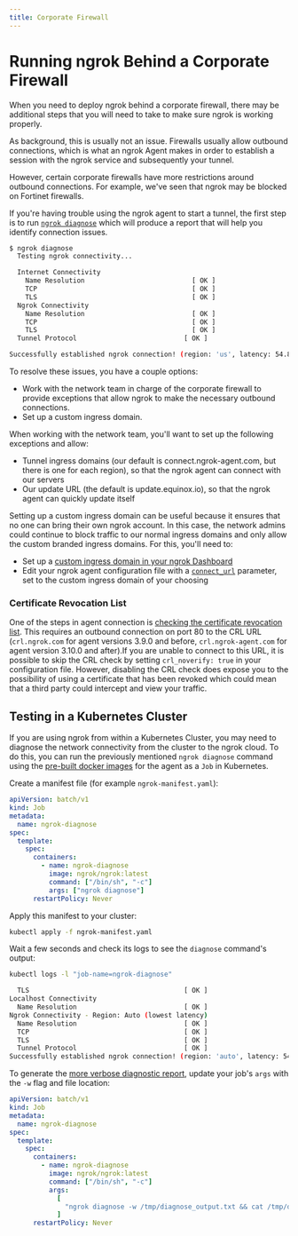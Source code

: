 ```yaml
---
title: Corporate Firewall
---
```


# Running ngrok Behind a Corporate Firewall

When you need to deploy ngrok behind a corporate firewall, there may be additional steps that you will need to take to make sure ngrok is working properly.

As background, this is usually not an issue. Firewalls usually allow outbound connections, which is what an ngrok Agent makes in order to establish a session with the ngrok service and subsequently your tunnel.

However, certain corporate firewalls have more restrictions around outbound connections. For example, we've seen that ngrok may be blocked on Fortinet firewalls.

If you're having trouble using the ngrok agent to start a tunnel, the first step is to run [`ngrok diagnose`](/agent/diagnose) which will produce a report that will help you identify connection issues.

```sh
$ ngrok diagnose
  Testing ngrok connectivity...

  Internet Connectivity
    Name Resolution                           [ OK ]
    TCP                                       [ OK ]
    TLS                                       [ OK ]
  Ngrok Connectivity
    Name Resolution                           [ OK ]
    TCP                                       [ OK ]
    TLS                                       [ OK ]
  Tunnel Protocol                           [ OK ]

Successfully established ngrok connection! (region: 'us', latency: 54.895145ms)
```

To resolve these issues, you have a couple options:

- Work with the network team in charge of the corporate firewall to provide exceptions that allow ngrok to make the necessary outbound connections.
- Set up a custom ingress domain.

When working with the network team, you'll want to set up the following exceptions and allow:

- Tunnel ingress domains (our default is connect.ngrok-agent.com, but there is one for each region), so that the ngrok agent can connect with our servers
- Our update URL (the default is update.equinox.io), so that the ngrok agent can quickly update itself

Setting up a custom ingress domain can be useful because it ensures that no one can bring their own ngrok account. In this case, the network admins could continue to block traffic to our normal ingress domains and only allow the custom branded ingress domains. For this, you'll need to:

- Set up a [custom ingress domain in your ngrok Dashboard](https://dashboard.ngrok.com/tunnels/ingress)
- Edit your ngrok agent configuration file with a [`connect_url`](/agent/config/v3/#connect_url) parameter, set to the custom ingress domain of your choosing

### Certificate Revocation List

One of the steps in agent connection is [checking the certificate revocation list](/agent/#tls-verification). This requires an outbound connection on port 80 to the CRL URL (`crl.ngrok.com` for agent versions 3.9.0 and before, `crl.ngrok-agent.com` for agent version 3.10.0 and after).If you are unable to connect to this URL, it is possible to skip the CRL check by setting `crl_noverify: true` in your configuration file. However, disabling the CRL check does expose you to the possibility of using a certificate that has been revoked which could mean that a third party could intercept and view your traffic.

## Testing in a Kubernetes Cluster

If you are using ngrok from within a Kubernetes Cluster, you may need to diagnose the network connectivity from the cluster to the ngrok cloud. To do this, you can run the previously mentioned `ngrok diagnose` command using the [pre-built docker images](https://hub.docker.com/r/ngrok/ngrok) for the agent as a `Job` in Kubernetes.

Create a manifest file (for example `ngrok-manifest.yaml`):

```yaml
apiVersion: batch/v1
kind: Job
metadata:
  name: ngrok-diagnose
spec:
  template:
    spec:
      containers:
        - name: ngrok-diagnose
          image: ngrok/ngrok:latest
          command: ["/bin/sh", "-c"]
          args: ["ngrok diagnose"]
      restartPolicy: Never
```

Apply this manifest to your cluster:

```sh
kubectl apply -f ngrok-manifest.yaml
```

Wait a few seconds and check its logs to see the `diagnose` command's output:

```sh
kubectl logs -l "job-name=ngrok-diagnose"
```

```sh
  TLS                                       [ OK ]
Localhost Connectivity
  Name Resolution                           [ OK ]
Ngrok Connectivity - Region: Auto (lowest latency)
  Name Resolution                           [ OK ]
  TCP                                       [ OK ]
  TLS                                       [ OK ]
  Tunnel Protocol                           [ OK ]
Successfully established ngrok connection! (region: 'auto', latency: 54.895145ms)
```

To generate the [more verbose diagnostic report](/agent/cli/#flags-11), update your job's `args` with the `-w` flag and file location:

```yaml
apiVersion: batch/v1
kind: Job
metadata:
  name: ngrok-diagnose
spec:
  template:
    spec:
      containers:
        - name: ngrok-diagnose
          image: ngrok/ngrok:latest
          command: ["/bin/sh", "-c"]
          args:
            [
              "ngrok diagnose -w /tmp/diagnose_output.txt && cat /tmp/diagnose_output.txt",
            ]
      restartPolicy: Never
```
